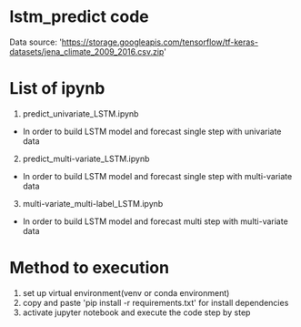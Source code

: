 # lstm_predict code
Data source: 'https://storage.googleapis.com/tensorflow/tf-keras-datasets/jena_climate_2009_2016.csv.zip'

# List of ipynb
1. predict_univariate_LSTM.ipynb
  - In order to build LSTM model and forecast single step with univariate data

2. predict_multi-variate_LSTM.ipynb
  - In order to build LSTM model and forecast single step with multi-variate data

3. multi-variate_multi-label_LSTM.ipynb
  - In order to build LSTM model and forecast multi step with multi-variate data

# Method to execution
1. set up virtual environment(venv or conda environment)
2. copy and paste 'pip install -r requirements.txt' for install dependencies
3. activate jupyter notebook and execute the code step by step
